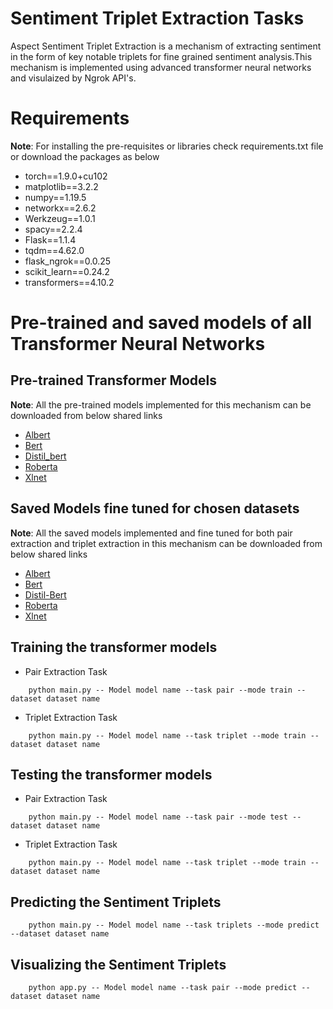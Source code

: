 # Sentiment Triplet Extraction Tasks
Aspect Sentiment Triplet Extraction is a mechanism of extracting sentiment in the form of key notable triplets for fine grained sentiment analysis.This mechanism is implemented using advanced transformer neural networks and visulaized by Ngrok API's.
# Requirements
**Note**: For installing the pre-requisites or libraries check requirements.txt file or download the packages as below
* torch==1.9.0+cu102
* matplotlib==3.2.2
* numpy==1.19.5
* networkx==2.6.2
* Werkzeug==1.0.1
* spacy==2.2.4
* Flask==1.1.4
* tqdm==4.62.0
* flask_ngrok==0.0.25
* scikit_learn==0.24.2
* transformers==4.10.2
# Pre-trained and saved models of all Transformer Neural Networks
## Pre-trained Transformer Models
**Note**: All the pre-trained models implemented for this mechanism can be downloaded from below shared links
* [Albert](https://drive.google.com/drive/folders/1f_vjy4g0WnFS1_5k0gojvCRQvmLC018e?usp=sharing)
* [Bert](https://drive.google.com/drive/folders/1XFd6dUwKyOcE9tR9yGh3ynaX809UZA2t?usp=sharing)
* [Distil_bert](https://drive.google.com/drive/folders/1rSHNn9ABy356cq3UZe3kTQBW3WzBhB4U?usp=sharing)
* [Roberta](https://drive.google.com/drive/folders/1-WrFAmUM368OKq1LUNzHzUSyKwaESF5B?usp=sharing)
* [Xlnet](https://drive.google.com/drive/folders/1whKsduaaHxCZxGYXfbpO97jN2rDGQvx3?usp=sharing)
## Saved Models fine tuned for chosen datasets
**Note**: All the saved models implemented and fine tuned for both pair extraction and triplet extraction in this mechanism can be downloaded from below shared links
* [Albert](https://drive.google.com/drive/folders/1HJPrLCWHsoupoRKtDh23W0C-DMepSohq?usp=sharing)
* [Bert](https://drive.google.com/drive/folders/1-drrVBZFMKHdEnXtQ54n_eYQOxW17Mvn?usp=sharing)
* [Distil-Bert](https://drive.google.com/drive/folders/1-DTyyPm5SNZWc6rSRhMycLyLQHTqYSFA?usp=sharing)
* [Roberta](https://drive.google.com/drive/folders/1-_CoRNGbM75O2aoGgsHqLED3fV8KLi6C?usp=sharing)
* [Xlnet](https://drive.google.com/drive/folders/1ld0p9z4qJNou8Nsa6mCzEw8Ij99WanaG?usp=sharing)
## Training the transformer models
* Pair Extraction Task
```
    python main.py -- Model model name --task pair --mode train --dataset dataset name
```
* Triplet Extraction Task
```
    python main.py -- Model model name --task triplet --mode train --dataset dataset name
```
## Testing the transformer models
* Pair Extraction Task
```
    python main.py -- Model model name --task pair --mode test --dataset dataset name
```
* Triplet Extraction Task
```
    python main.py -- Model model name --task triplet --mode train --dataset dataset name
```
## Predicting the Sentiment Triplets
```
    python main.py -- Model model name --task triplets --mode predict --dataset dataset name
```
## Visualizing the Sentiment Triplets
```
    python app.py -- Model model name --task pair --mode predict --dataset dataset name
```
